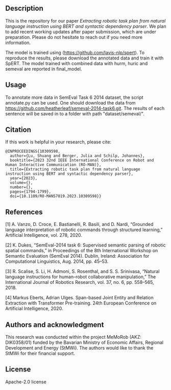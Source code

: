 ## Description
This is the repository for our paper *Extracting robotic task plan from natural language instruction using BERT and syntactic dependency parser*. 
We plan to add recent working updates after paper submission, which are under preparation. 
Please do not hesitate to reach out if you need more information.

The model is trained using (https://github.com/lavis-nlp/spert).
To reproduce the results, please download the annotated data and train it with SpERT.
The model trained with combined data with hurm, huric and semeval are reported in final_model.

## Usage
To annotate more data in SemEval Task 6 2014 dataset, the script annotate.py can be used. 
One should download the data from https://github.com/heatherleaf/semeval-2014-task6.git. 
The results of each sentence will be saved in to a folder with path "dataset/semeval/".

## Citation 
If this work is helpful in your research, please cite:
```
@INPROCEEDINGS{10309598,
  author={Lu, Shuang and Berger, Julia and Schilp, Johannes},
  booktitle={2023 32nd IEEE International Conference on Robot and Human Interactive Communication (RO-MAN)}, 
  title={Extracting robotic task plan from natural language instruction using BERT and syntactic dependency parser}, 
  year={2023},
  volume={},
  number={},
  pages={1794-1799},
  doi={10.1109/RO-MAN57019.2023.10309598}}
```

## References
<a id="1">[1]</a> 
A. Vanzo, D. Croce, E. Bastianelli, R. Basili, and D. Nardi,
“Grounded language interpretation of robotic commands through
structured learning,” Artificial Intelligence, vol. 278, 2020.

<a id="2">[2]</a> 
K. Dukes, “SemEval-2014 task 6: Supervised semantic parsing of
robotic spatial commands,” in Proceedings of the 8th International
Workshop on Semantic Evaluation (SemEval 2014). Dublin, Ireland: Association for Computational Linguistics, Aug. 2014, pp. 45–53.

<a id="3">[3]</a> 
R. Scalise, S. Li, H. Admoni, S. Rosenthal, and S. S. Srinivasa, “Natural
language instructions for human–robot collaborative manipulation,”
The International Journal of Robotics Research, vol. 37, no. 6, pp.
558–565, 2018.

<a id="4">[4]</a> 
Markus Eberts, Adrian Ulges. Span-based Joint Entity and Relation Extraction with Transformer Pre-training. 24th European Conference on Artificial Intelligence, 2020.
## Authors and acknowledgment
This research was conducted within the project MeMoRob (AKZ: DIK0358/01) funded by the Bavarian Ministry
of Economic Affairs, Regional Development and Energy
(StMWi). The authors would like to thank the StMWi for
their financial support.

## License
Apache-2.0 license

